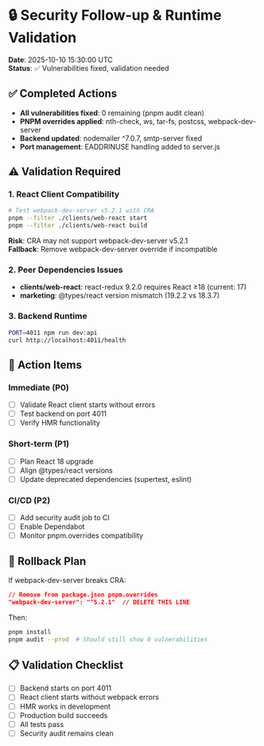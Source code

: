 # 🔒 Security Follow-up & Runtime Validation

**Date**: 2025-10-10 15:30:00 UTC  
**Status**: ✅ Vulnerabilities fixed, validation needed

## ✅ Completed Actions

- **All vulnerabilities fixed**: 0 remaining (pnpm audit clean)
- **PNPM overrides applied**: nth-check, ws, tar-fs, postcss, webpack-dev-server
- **Backend updated**: nodemailer ^7.0.7, smtp-server fixed
- **Port management**: EADDRINUSE handling added to server.js

## ⚠️ Validation Required

### 1. React Client Compatibility
```bash
# Test webpack-dev-server v5.2.1 with CRA
pnpm --filter ./clients/web-react start
pnpm --filter ./clients/web-react build
```
**Risk**: CRA may not support webpack-dev-server v5.2.1  
**Fallback**: Remove webpack-dev-server override if incompatible

### 2. Peer Dependencies Issues
- **clients/web-react**: react-redux 9.2.0 requires React ≥18 (current: 17)
- **marketing**: @types/react version mismatch (19.2.2 vs 18.3.7)

### 3. Backend Runtime
```bash
PORT=4011 npm run dev:api
curl http://localhost:4011/health
```

## 🎯 Action Items

### Immediate (P0)
- [ ] Validate React client starts without errors
- [ ] Test backend on port 4011
- [ ] Verify HMR functionality

### Short-term (P1)
- [ ] Plan React 18 upgrade
- [ ] Align @types/react versions
- [ ] Update deprecated dependencies (supertest, eslint)

### CI/CD (P2)
- [ ] Add security audit job to CI
- [ ] Enable Dependabot
- [ ] Monitor pnpm.overrides compatibility

## 🚨 Rollback Plan

If webpack-dev-server breaks CRA:
```json
// Remove from package.json pnpm.overrides
"webpack-dev-server": "^5.2.1"  // DELETE THIS LINE
```

Then:
```bash
pnpm install
pnpm audit --prod  # Should still show 0 vulnerabilities
```

## 📋 Validation Checklist

- [ ] Backend starts on port 4011
- [ ] React client starts without webpack errors
- [ ] HMR works in development
- [ ] Production build succeeds
- [ ] All tests pass
- [ ] Security audit remains clean